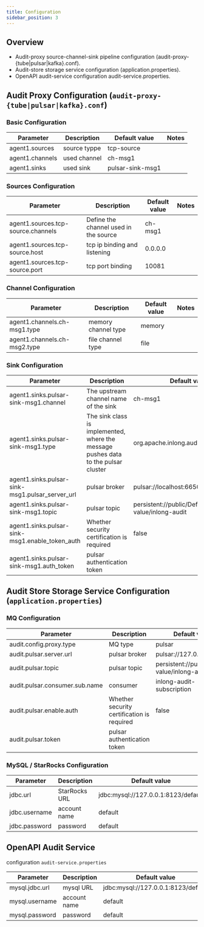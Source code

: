 ```yaml
---
title: Configuration 
sidebar_position: 3
---
```


## Overview

* Audit-proxy source-channel-sink pipeline configuration (audit-proxy-{tube|pulsar|kafka}.conf).
* Audit-store storage service configuration (application.properties).
* OpenAPI audit-service configuration audit-service.properties.

## Audit Proxy Configuration (`audit-proxy-{tube|pulsar|kafka}.conf`)

### Basic Configuration

| Parameter                         | Description                                        | Default value                                                | Notes                                                   |
|----------------------------|---------------------------------------------|-------------------------------------------------------|--------------------------------------------------------|
| agent1.sources     | source  typpe  |    tcp-source                                            |                                                        |
| agent1.channels            | used channel                         | ch-msg1                                             |                                                        |
| agent1.sinks      | used sink | pulsar-sink-msg1                                            |                                                        |

### Sources Configuration

| Parameter                       | Description               | Default value  | Notes                                        |
|---------------------------|--------------------|-------|---------------------------------------------|
| agent1.sources.tcp-source.channels | Define the channel used in the source  | ch-msg1  |                                            |
| agent1.sources.tcp-source.host | tcp ip binding and listening  | 0.0.0.0  |                                            |
| agent1.sources.tcp-source.port         | tcp port binding  | 10081   | |

### Channel Configuration

| Parameter                       | Description                      | Default value | Notes |
|--------------------------|----------------------------|------|-----|
| agent1.channels.ch-msg1.type     | memory channel type   | memory    |     |
| agent1.channels.ch-msg2.type  | file channel type | file   |     |

### Sink Configuration

| Parameter                     | Description                            | Default value | Notes |
|------------------------|----------------------------------|-------|-----|
| agent1.sinks.pulsar-sink-msg1.channel | The upstream channel name of the sink               | ch-msg1 |     |
| agent1.sinks.pulsar-sink-msg1.type  | The sink class is implemented, where the message pushes data to the pulsar cluster        | org.apache.inlong.audit.sink.PulsarSink     |     |
| agent1.sinks.pulsar-sink-msg1.pulsar_server_url    | pulsar broker            | pulsar://localhost:6650     |     |
| agent1.sinks.pulsar-sink-msg1.topic    | pulsar topic | persistent://public/Default value/inlong-audit     |     |
| agent1.sinks.pulsar-sink-msg1.enable_token_auth    | Whether security certification is required | false     |     |
| agent1.sinks.pulsar-sink-msg1.auth_token    | pulsar authentication token |      |     |

## Audit Store Storage Service Configuration (`application.properties`)

### MQ Configuration

| Parameter                         | Description                                        | Default value                                                | Notes         |
|----------------------------|---------------------------------------------|-------------------------------------------------------|---------------|
| audit.config.proxy.type     | MQ type  |    pulsar                                            |               |
| audit.pulsar.server.url           | pulsar broker                         | pulsar://127.0.0.1:6650     | |
| audit.pulsar.topic      | pulsar topic | persistent://public/Default value/inlong-audit     |               |
| audit.pulsar.consumer.sub.name      | consumer | inlong-audit-subscription                                           |               |
| audit.pulsar.enable.auth      | Whether security certification is required | false                                            |               |
| audit.pulsar.token      | pulsar authentication token  |                                            |               |

### MySQL / StarRocks Configuration

| Parameter                  | Description   | Default value   | Notes                                        |
|---------------------|---------------|-----------------|---------------------------------------------|
| jdbc.url      | StarRocks URL | jdbc:mysql://127.0.0.1:8123/default |                                            |
| jdbc.username | account name           | default         | |
| jdbc.password | password            | default         | |

## OpenAPI Audit Service
configuration `audit-service.properties`

| Parameter                | Description  | Default value  | Notes                                        |
|-------------------|--------------|-------|---------------------------------------------|
| mysql.jdbc.url    | mysql URL    | jdbc:mysql://127.0.0.1:8123/default |                                            |
| mysql.username    | account name | default   | |
| mysql.password    | password     | default   | |